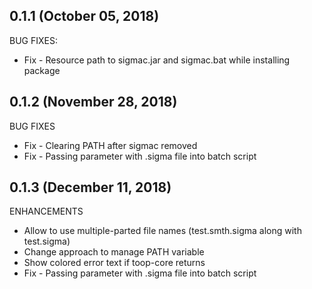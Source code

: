 ## 0.1.1 (October 05, 2018)

BUG FIXES:

* Fix - Resource path to sigmac.jar and sigmac.bat while installing package

## 0.1.2 (November 28, 2018)

BUG FIXES

* Fix - Clearing PATH after sigmac removed
* Fix - Passing parameter with .sigma file into batch script

## 0.1.3 (December 11, 2018)

ENHANCEMENTS

* Allow to use multiple-parted file names (test.smth.sigma along with test.sigma)
* Change approach to manage PATH variable
* Show colored error text if toop-core returns
* Fix - Passing parameter with .sigma file into batch script

